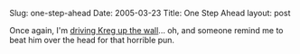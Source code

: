 Slug: one-step-ahead
Date: 2005-03-23
Title: One Step Ahead
layout: post

Once again, I&#39;m <a href="http://www.spyndle.com/?p=81">driving Kreg up the wall</a>... oh, and someone remind me to beat him over the head for that horrible pun.

